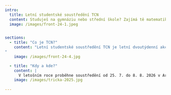 ```yaml
---
intro:
  title: Letní studentské soustředění TCN
  content: Studuješ na gymnáziu nebo střední škole? Zajímá tě matematika, fyzika nebo informatika? Chceš strávit jedinečných 14 dnů v přírodě s podobně naladěnými lidmi? Pokud ano, přihlaš se a doraž na TCN! Od 25. 7. do 8. 8. 2026 proběhne již 26. ročník této skvělé akce, kterou pořádají studenti pro studenty.
  image: /images/front-24-1.jpeg


sections:
  - title: "Co je TCN?"
    content: "Letní studentské soustředění TCN je letní dvoutýdenní akce pro studenty SŠ. Pořádá ji Studentská unie při FJFI ČVUT v Praze. Na programu jsou zajímavé přednášky odborníků z FJFI i odjinud (ÚJV, jaderných elektráren, ČNS a další) a kurz na vybrané téma podaný formou přístupnou pro středoškoláky – skvělá příprava na začátek studia FJFI. Samozřejmě je věnována spousta času doprovodnému programu - sportovní i strategické týmové hry, výlety po okolí, táboráky s kytarou a mnoho dalšího. 
"
    image: /images/front-24-4.jpg

  - title: "Kdy a kde?"
    content: |
      V letošním roce proběhne soustředění od 25. 7. do 8. 8. 2026 v Areálu Krakonoš v Bílém Potoce v Jizerských horách.
    image: /images/tricka-2025.jpg
  
---
```

